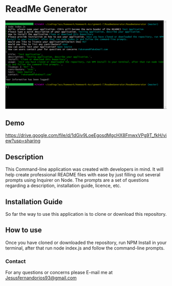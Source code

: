# ReadMe Generator

![Screenshot](screenshot.png)

## Demo
https://drive.google.com/file/d/1dGiv9LoeEgosdMgcHX8FmwxVPg9T_fkH/view?usp=sharing

## Description
This Command-line application was created with developers in mind. It will help create professional README files with ease by just filling out several prompts using Inquirer on Node.
The prompts are a set of questions regarding a description, installation guide, licence, etc.

## Installation Guide
So far the way to use this application is to clone or download this repository.

## How to use
Once you have cloned or downloaded the repository, run NPM Install in your terminal, after that run node index.js and follow the command-line prompts.

### Contact
For any questions or concerns please E-mail me at Jesusfernandorios93@gmail.com